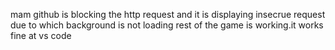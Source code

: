 mam github is blocking the http request and  it is displaying insecrue request due to which background
is not loading rest of the game is working.it works fine at vs code
